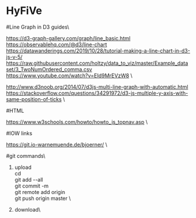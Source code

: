 # HyFiVe


#Line Graph in D3 guides\

https://d3-graph-gallery.com/graph/line_basic.html \
https://observablehq.com/@d3/line-chart \
https://datawanderings.com/2019/10/28/tutorial-making-a-line-chart-in-d3-js-v-5/ \
https://raw.githubusercontent.com/holtzy/data_to_viz/master/Example_dataset/3_TwoNumOrdered_comma.csv \
https://www.youtube.com/watch?v=EId9MrEVzW8 \

http://www.d3noob.org/2014/07/d3js-multi-line-graph-with-automatic.html \
https://stackoverflow.com/questions/34291972/d3-js-multiple-y-axis-with-same-position-of-ticks \

#HTML

https://www.w3schools.com/howto/howto_js_topnav.asp \


#IOW links

https://git.io-warnemuende.de/bjoerner/ \

#git commands\


1. upload\
cd \
git add --all\
git commit -m \
git remote add origin <remote repository URL> \
git push origin master \

2. download\
